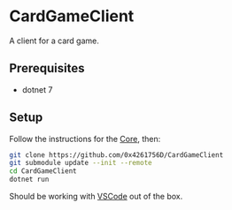 # CardGameClient

A client for a card game.

## Prerequisites
* dotnet 7

## Setup
Follow the instructions for the [Core](https://github.com/0x4261756D/CardGameCore), then:
```bash
git clone https://github.com/0x4261756D/CardGameClient
git submodule update --init --remote
cd CardGameClient
dotnet run
```
Should be working with [VSCode](https://vscodium.com/) out of the box.